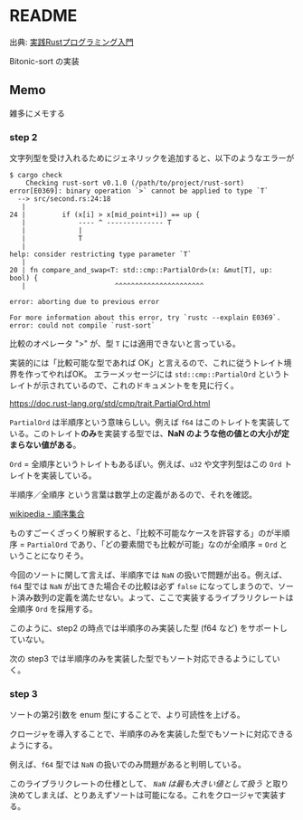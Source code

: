 # README

出典: [実践Rustプログラミング入門](https://www.amazon.co.jp/dp/B08PF27TRZ)

Bitonic-sort の実装


## Memo

雑多にメモする


### step 2

文字列型を受け入れるためにジェネリックを追加すると、以下のようなエラーが

```plain
$ cargo check
    Checking rust-sort v0.1.0 (/path/to/project/rust-sort)
error[E0369]: binary operation `>` cannot be applied to type `T`
  --> src/second.rs:24:18
   |
24 |         if (x[i] > x[mid_point+i]) == up {
   |             ---- ^ -------------- T
   |             |
   |             T
   |
help: consider restricting type parameter `T`
   |
20 | fn compare_and_swap<T: std::cmp::PartialOrd>(x: &mut[T], up: bool) {
   |                      ^^^^^^^^^^^^^^^^^^^^^^

error: aborting due to previous error

For more information about this error, try `rustc --explain E0369`.
error: could not compile `rust-sort`
```

比較のオペレータ ">" が、型 `T` には適用できないと言っている。

実装的には「比較可能な型であれば OK」と言えるので、これに従うトレイト境界を作ってやればOK。
エラーメッセージには `std::cmp::PartialOrd` というトレイトが示されているので、これのドキュメントをを見に行く。

https://doc.rust-lang.org/std/cmp/trait.PartialOrd.html

`PartialOrd` は半順序という意味らしい。例えば `f64` はこのトレイトを実装している。このトレイト**のみ**を実装する型では、**NaN のような他の値との大小が定まらない値がある**。

`Ord` = 全順序というトレイトもあるぽい。例えば、`u32` や文字列型はこの `Ord` トレイトを実装している。

半順序／全順序 という言葉は数学上の定義があるので、それを確認。

[wikipedia - 順序集合](https://ja.wikipedia.org/wiki/%E9%A0%86%E5%BA%8F%E9%9B%86%E5%90%88)

ものすごーくざっくり解釈すると、「比較不可能なケースを許容する」のが半順序 = `PartialOrd` であり、「どの要素間でも比較が可能」なのが全順序 = `Ord` ということになりそう。

今回のソートに関して言えば、半順序では `NaN` の扱いで問題が出る。例えば、`f64` 型では `NaN` が出てきた場合その比較は必ず `false` になってしまうので、ソート済み数列の定義を満たせない。よって、ここで実装するライブラリクレートは全順序 `Ord` を採用する。

このように、step2 の時点では半順序のみ実装した型 (f64 など) をサポートしていない。

次の step3 では半順序のみを実装した型でもソート対応できるようにしていく。

### step 3

ソートの第2引数を enum 型にすることで、より可読性を上げる。

クロージャを導入することで、半順序のみを実装した型でもソートに対応できるようにする。

例えば、`f64` 型では `NaN` の扱いでのみ問題があると判明している。

このライブラリクレートの仕様として、 _`NaN` は最も大きい値として扱う_ と取り決めてしまえば、とりあえずソートは可能になる。これをクロージャで実装する。

